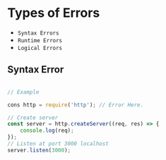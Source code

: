 # Types of Errors

- `Syntax Errors`
- `Runtime Errors`
- `Logical Errors`

## Syntax Error

``` javascript

// Example

cons http = require('http'); // Error Here.

// Create server
const server = http.createServer((req, res) => {
    console.log(req);
});
// Listen at port 3000 localhost
server.listen(3000);

```